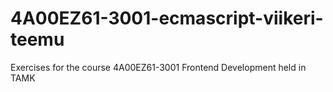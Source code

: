 # 4A00EZ61-3001-ecmascript-viikeri-teemu

Exercises for the course 4A00EZ61-3001 Frontend Development held in TAMK

